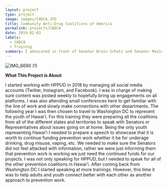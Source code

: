 ```yaml
---
layout: project
type: project
image: images/CADCA.JPG
title: Community Anti-Drug Coalitions of America
permalink: projects/CADCA
date: 2019-02-03
labels:
  - CADCA
  - Training
summary: I advocated in front of Senator Brain Schatz and Senator Mazie Hirono to fund prevention work.
---
```


![IMG_6690 (1)](https://user-images.githubusercontent.com/89947305/131943100-b52cfd2c-404d-45f9-8af7-f9204d7a754e.JPG)


**What This Project is About**


I started working with HPPUD in 2018 by managing all social media accounts (Twitter, Instagram, and Facebook). I was in charge of making sure content was posted weekly to hopefully bring up engagements on all platforms. I was also attending small conferences here to get familiar with the line of work and slowly make connections with other departments. The following year I was then chosen to travel to Washington DC to represent the youth of Hawai'i. For this training they were preparing all the coalitions from all of the different states and territories to speak with Senators or Representatives about issues going on at home. Being the only youth representing Hawai'i I needed to prepare a speech to showcase that it is worth to continue funding prevention work whether it be for underage drinking, drug misuse, vaping, etc. We needed to make sure the Senators did not feel attacked with information, rather we were just informing them that prevention work is working we just need the continued funds for our projects. I was not only speaking for HPPUD, but I needed to speak for all of the other prevention coalitions in Hawai'i. After coming back from Washington DC I started speaking at more trainings. However, this time it was to help adults and youth connect better with each other as another approach to prevention work. 

